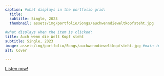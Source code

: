 ```yaml
---
caption: #what displays in the portfolio grid:
  title: 
  subtitle: Single, 2023
  thumbnail: assets/img/portfolio/Songs/auchwenndieweltkopfsteht.jpg
  
#what displays when the item is clicked:
title: Auch wenn die Welt Kopf steht
subtitle: Single, 2023
image: assets/img/portfolio/Songs/auchwenndieweltkopfsteht.jpg #main image, can be a link or a file in assets/img/portfolio
alt: Cover

---
```


<a href="https://tr.ee/HK00_dptQl">Listen now!</a>


